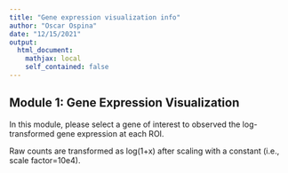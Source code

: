 ```yaml
---
title: "Gene expression visualization info"
author: "Oscar Ospina"
date: "12/15/2021"
output: 
  html_document:
    mathjax: local
    self_contained: false
---
```




## **Module 1: Gene Expression Visualization**

In this module, please select a gene of interest to observed the log-transformed 
gene expression at each ROI. 

Raw counts are transformed as log(1+x) after scaling with a constant (i.e., scale factor=10e4).

